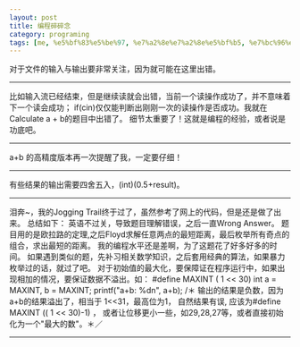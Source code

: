 ```yaml
---
layout: post
title: 编程碎碎念
category: programing
tags: [me, %e5%bf%83%e5%be%97, %e7%a2%8e%e7%a2%8e%e5%bf%b5, %e7%bc%96%e7%a8%8b]
---
```


对于文件的输入与输出要非常关注，因为就可能在这里出错。
*****
比如输入流已经结束，但是继续读就会出错，当前一个读操作成功了，并不意味着下一个读会成功；
if(cin)仅仅能判断出刚刚一次的读操作是否成功。我就在Calculate a + b的题目中出错了。
细节太重要了！这就是编程的经验，或者说是功底吧。
*****

a+b 的高精度版本再一次提醒了我，一定要仔细！
*****

有些结果的输出需要四舍五入，(int)(0.5+result)。
*****

泪奔~，我的Jogging Trail终于过了，虽然参考了网上的代码，但是还是做了出来。
总结如下：
    英语不过关，导致题目理解错误，之后一直Wrong Answer。
题目用的是欧拉路的定理,之后Floyd求解任意两点的最短距离，最后枚举所有奇点的组合，求出最短的距离。
我的编程水平还是差啊，为了这题花了好多好多的时间。
如果遇到类似的题，先补习相关数学知识，之后套用经典的算法，如果暴力枚举过的话，就过了吧。
对于初始值的最大化，要保障证在程序运行中，如果出现相加的情况，要保证数据不溢出。如：
#define MAXINT  ( 1 &lt;&lt; 30)
int a = MAXINT, b = MAXINT;
printf("a+b: %dn", a+b);
/＊  输出的结果是负数，因为a+b的结果溢出了，相当于 1&lt;&lt;31，最高位为1，
自然结果有误, 应该为#define MAXINT  (( 1 &lt;&lt; 30)-1) ， 或者让位移更小一些，如29,28,27等，或者直接初始化为一个"最大的数"。＊／
*****
